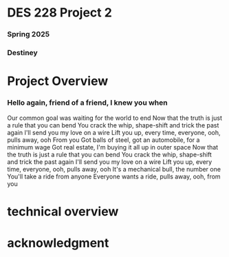 # DES 228 Project 2

### Spring 2025
### Destiney


# Project Overview

### Hello again, friend of a friend, I knew you when
Our common goal was waiting for the world to end
Now that the truth is just a rule that you can bend
You crack the whip, shape-shift and trick the past again
I'll send you my love on a wire
Lift you up, every time, everyone, ooh, pulls away, ooh
From you
Got balls of steel, got an automobile, for a minimum wage
Got real estate, I'm buying it all up in outer space
Now that the truth is just a rule that you can bend
You crack the whip, shape-shift and trick the past again
I'll send you my love on a wire
Lift you up, every time, everyone, ooh, pulls away, ooh
It's a mechanical bull, the number one
You'll take a ride from anyone
Everyone wants a ride, pulls away, ooh, from you 


# technical overview

###

# acknowledgment

###